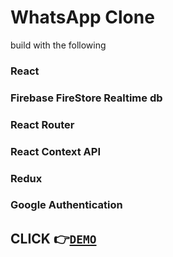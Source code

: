 # WhatsApp Clone

build with the following

### React
### Firebase FireStore Realtime db
### React Router
### React Context API
### Redux
### Google Authentication

## CLICK 👉[`DEMO`](https://whatsapp-clone-firebase-e6ab7.web.app)
